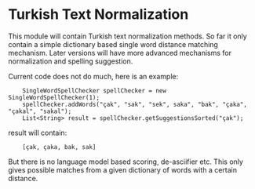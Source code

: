 Turkish Text Normalization
============

This module will contain Turkish text normalization methods. So far it only contain a simple
dictionary based single word distance matching mechanism. Later versions will have more advanced 
mechanisms for normalization and spelling suggestion.

Current code does not do much, here is an example:

        SingleWordSpellChecker spellChecker = new SingleWordSpellChecker(1);
        spellChecker.addWords("çak", "sak", "sek", saka", "bak", "çaka", "çakal", "sakal");
        List<String> result = spellChecker.getSuggestionsSorted("çak");
        
result will contain:

        [çak, çaka, bak, sak]
                        
But there is no language model based scoring, de-asciifier etc. This only gives possible matches from a
 given dictionary of words with a certain distance. 



